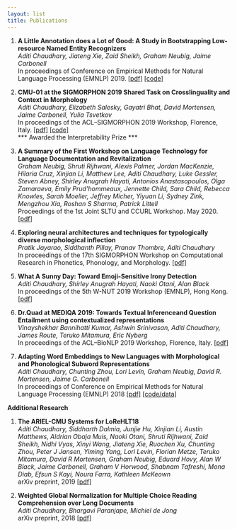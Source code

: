 ```yaml
---
layout: list
title: Publications
---
```


1. __A Little Annotation does a Lot of Good: A Study in Bootstrapping Low-resource Named Entity Recognizers__ <br>
  *Aditi Chaudhary, Jiateng Xie, Zaid Sheikh, Graham Neubig, Jaime Carbonell* <br>
  In proceedings of Conference on Empirical Methods for Natural Language Processing (EMNLP) 2019. [[pdf]](https://arxiv.org/abs/1908.08983) [[code]](https://github.com/Aditi138/EntityTargetedActiveLearning)

2. __CMU-01 at the SIGMORPHON 2019 Shared Task on Crosslinguality and Context in Morphology__ <br>
   *Aditi Chaudhary, Elizabeth Salesky, Gayatri Bhat, David Mortensen, Jaime Carbonell, Yulia Tsvetkov* <br>
   In proceedings of the ACL–SIGMORPHON 2019 Workshop, Florence, Italy. [[pdf]](https://arxiv.org/abs/1907.10129) [[code]](https://github.com/Aditi138/MorphologicalAnalysis) <br>
   *** Awarded the Interpretability Prize ***

3. __A Summary of the First Workshop on Language Technology for Language Documentation and Revitalization__ <br>
     *Graham Neubig, Shruti Rijhwani, Alexis Palmer, Jordan MacKenzie, Hilaria Cruz, Xinjian Li, Matthew Lee, Aditi Chaudhary, Luke Gessler, Steven Abney, Shirley Anugrah Hayati, Antonios Anastasopoulos, Olga Zamaraeva, Emily Prud'hommeaux, Jennette Child, Sara Child, Rebecca Knowles, Sarah Moeller, Jeffrey Micher, Yiyuan Li, Sydney Zink, Mengzhou Xia, Roshan S Sharma, Patrick Littell* <br>
     Proceedings of the 1st Joint SLTU and CCURL Workshop. May 2020. [[pdf]](https://arxiv.org/abs/2004.13203)
     
4. __Exploring neural architectures and techniques for typologically diverse morphological inflection__ <br>
     *Pratik Jayarao, Siddhanth Pillay, Pranav Thombre, Aditi Chaudhary* <br>
     In proceedings of the 17th SIGMORPHON Workshop on Computational Research in Phonetics, Phonology, and Morphology. [[pdf]](https://www.aclweb.org/anthology/2020.sigmorphon-1.14.pdf)
  
5. __What A Sunny Day: Toward Emoji-Sensitive Irony Detection__ <br>
     *Aditi Chaudhary, Shirley Anugrah Hayati, Naoki Otani, Alan Black* <br>
     In proceedings of the 5th W-NUT 2019 Workshop (EMNLP), Hong Kong. [[pdf]](https://www.aclweb.org/anthology/D19-55.pdf#page=232) 
 
   
6. __Dr.Quad at MEDIQA 2019: Towards Textual Inferenceand Question Entailment using contextualized representations__ <br>
   *Vinayshekhar Bannihatti Kumar, Ashwin Srinivasan, Aditi Chaudhary, James Route, Teruko Mitamura, Eric Nyberg* <br>
   In proceedings of the ACL–BioNLP 2019 Workshop, Florence, Italy. [[pdf]](http://arxiv.org/abs/1907.10136)

7. __Adapting Word Embeddings to New Languages with Morphological and Phonological Subword Representations__ <br>
   *Aditi Chaudhary, Chunting Zhou, Lori Levin, Graham Neubig, David R. Mortensen, Jaime G. Carbonell* <br>
   In proceedings of Conference on Empirical Methods for Natural Language Processing (EMNLP) 2018 [[pdf]](https://arxiv.org/abs/1808.09500) [[code/data]](https://github.com/Aditi138/Embeddings) 

__Additional Research__

1. __The ARIEL-CMU Systems for LoReHLT18__ <br>
    *Aditi Chaudhary, Siddharth Dalmia, Junjie Hu, Xinjian Li, Austin Matthews, Aldrian Obaja Muis, Naoki Otani, Shruti Rijhwani, Zaid Sheikh, Nidhi Vyas, Xinyi Wang, Jiateng Xie, Ruochen Xu, Chunting Zhou, Peter J Jansen, Yiming Yang, Lori Levin, Florian Metze, Teruko Mitamura, David R Mortensen, Graham Neubig, Eduard Hovy, Alan W Black, Jaime Carbonell, Graham V Horwood, Shabnam Tafreshi, Mona Diab, Efsun S Kayi, Noura Farra, Kathleen McKeown*<br>
    arXiv preprint, 2019 [[pdf]](https://arxiv.org/pdf/1902.08899.pdf)
   
2. __Weighted Global Normalization for Multiple Choice Reading Comprehension over Long Documents__<br>
  *Aditi Chaudhary, Bhargavi Paranjape, Michiel de Jong*<br>
   arXiv preprint, 2018 [[pdf]](https://arxiv.org/pdf/1812.02253.pdf)
